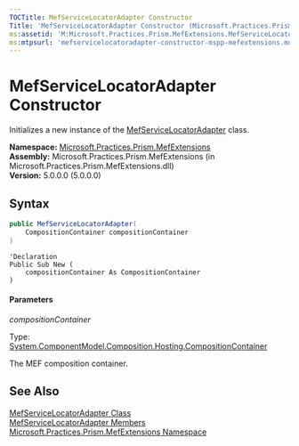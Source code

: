 ```yaml
---
TOCTitle: MefServiceLocatorAdapter Constructor
Title: 'MefServiceLocatorAdapter Constructor (Microsoft.Practices.Prism.MefExtensions)'
ms:assetid: 'M:Microsoft.Practices.Prism.MefExtensions.MefServiceLocatorAdapter.\#ctor(System.ComponentModel.Composition.Hosting.CompositionContainer)'
ms:mtpsurl: 'mefservicelocatoradapter-constructor-mspp-mefextensions.md'
---
```


# MefServiceLocatorAdapter Constructor

Initializes a new instance of the [MefServiceLocatorAdapter](/patterns-practices/reference/mefservicelocatoradapter-class-mspp-mefextensions) class.

**Namespace:** [Microsoft.Practices.Prism.MefExtensions](/patterns-practices/reference/mspp-mefextensions-namespace)<br/>
**Assembly:** Microsoft.Practices.Prism.MefExtensions (in Microsoft.Practices.Prism.MefExtensions.dll)<br/>
**Version:** 5.0.0.0 (5.0.0.0)

## Syntax

```C#
public MefServiceLocatorAdapter(
	CompositionContainer compositionContainer
)
```
```VB
'Declaration
Public Sub New ( 
	compositionContainer As CompositionContainer
)
```

#### Parameters

*compositionContainer*

Type: [System.ComponentModel.Composition.Hosting.CompositionContainer](http://msdn.microsoft.com/en-us/library/dd833553)

The MEF composition container.

## See Also

[MefServiceLocatorAdapter Class](/patterns-practices/reference/mefservicelocatoradapter-class-mspp-mefextensions)<br/>
[MefServiceLocatorAdapter Members](/patterns-practices/reference/mefservicelocatoradapter-members-mspp-mefextensions)<br/>
[Microsoft.Practices.Prism.MefExtensions Namespace](/patterns-practices/reference/mspp-mefextensions-namespace)<br/>